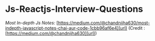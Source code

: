 # Js-Reactjs-Interview-Questions
_Most In-depth Js Notes:_ [https://medium.com/@chandnijha630/most-indepth-javascript-notes-chai-aur-code-1cbb96af6e4](url) (Credit : [https://medium.com/@chandnijha630](url))
